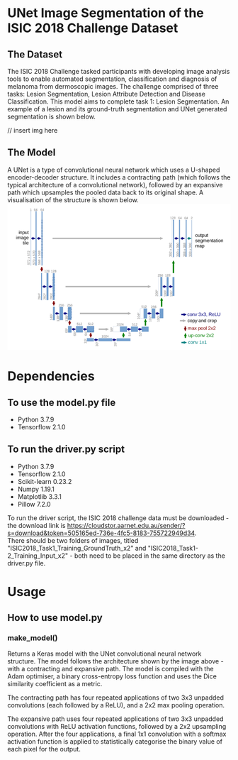 # UNet Image Segmentation of the ISIC 2018 Challenge Dataset

## The Dataset
The ISIC 2018 Challenge tasked participants with developing image analysis tools to enable automated segmentation, classification and diagnosis of melanoma from dermoscopic images.  The challenge comprised of three tasks: Lesion Segmentation, Lesion Attribute Detection and Disease Classification.  This model aims to complete task 1: Lesion Segmentation.  An example of a lesion and its ground-truth segmentation and UNet generated segmentation is shown below.

// insert img here

## The Model
A UNet is a type of convolutional neural network which uses a U-shaped encoder-decoder structure.  It includes a contracting path (which follows the typical architecture of a convolutional network), followed by an expansive path which upsamples the pooled data back to its original shape.  A visualisation of the structure is shown below.
![UNet Structure](images/standard_unet.png)

# Dependencies

## To use the model.py file

* Python 3.7.9
* Tensorflow 2.1.0

## To run the driver.py script

* Python 3.7.9
* Tensorflow 2.1.0
* Scikit-learn 0.23.2
* Numpy 1.19.1
* Matplotlib 3.3.1
* Pillow 7.2.0

To run the driver script, the ISIC 2018 challenge data must be downloaded - the download link is <https://cloudstor.aarnet.edu.au/sender/?s=download&token=505165ed-736e-4fc5-8183-755722949d34>.  
There should be two folders of images, titled "ISIC2018_Task1_Training_GroundTruth_x2" and "ISIC2018_Task1-2_Training_Input_x2" - both need to be placed in the same directory as the driver.py file.

# Usage

## How to use model.py

### make_model()
Returns a Keras model with the UNet convolutional neural network structure.  The model follows the architecture shown by the image above - with a contracting and expansive path.  The model is compiled with the Adam optimiser, a binary cross-entropy loss function and uses the Dice similarity coefficient as a metric.

The contracting path has four repeated applications of two 3x3 unpadded convolutions (each followed by a ReLU), and a 2x2 max pooling operation.

The expansive path uses four repeated applications of two 3x3 unpadded convolutions with ReLU activation functions, followed by a 2x2 upsampling operation.  After the four applications, a final 1x1 convolution with a softmax activation function is applied to statistically categorise the binary value of each pixel for the output.
